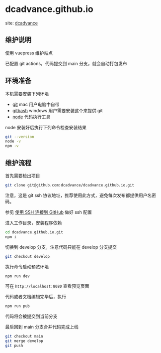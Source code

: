 # dcadvance.github.io

site: [dcadvance](https://dcadvance.github.io/)

## 维护说明

使用 vuepress 维护站点

已配置 git actions，代码提交到 main 分支，就会自动打包发布

## 环境准备

本机需要安装下列环境

- [git](https://git-scm.com/) mac 用户电脑中自带
- [gitbash](https://gitforwindows.org/) windows 用户需要安装这个来提供 git
- [node](https://nodejs.org/) 代码执行工具

node 安装好后执行下列命令检查安装结果

```bash
git --version
node -v
npm -v
```

## 维护流程

首先需要检出项目

```bash
git clone git@github.com:dcadvance/dcadvance.github.io.git
```

注意，这是 git ssh 协议地址，推荐使用此方式，避免每次发布都提供用户名密码。

参见 [使用 SSH 连接到 GitHub](https://docs.github.com/cn/github/authenticating-to-github/connecting-to-github-with-ssh) 做好 ssh 配置

进入工作目录，安装程序依赖

```bash
cd dcadvance.github.io.git
npm i
```

切换到 develop 分支，注意代码只能在 develop 分支提交

```bash
git checkout develop
```

执行命令启动预览环境

```bash
npm run dev
```

可在 `http://localhost:8080` 查看预览页面

代码或者文档编辑完毕后，执行

```bash
npm run pub
```

代码将会被提交到当前分支

最后回到 main 分支合并代码完成上线

```bash
git checkout main
git merge develop
git push
```
